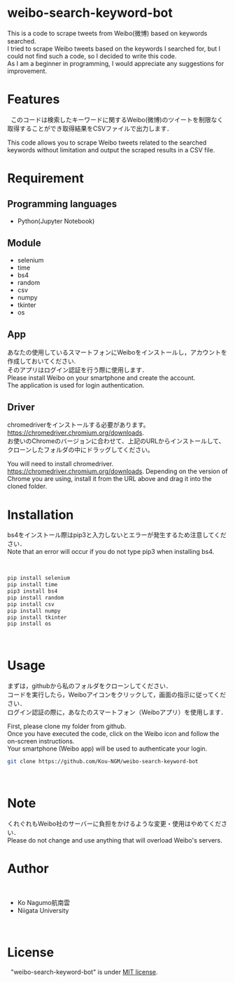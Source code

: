 # weibo-search-keyword-bot
This is a code to scrape tweets from Weibo(微博) based on keywords searched.  
I tried to scrape Weibo tweets based on the keywords I searched for, but I could not find such a code, so I decided to write this code.  
As I am a beginner in programming, I would appreciate any suggestions for improvement.

# Features
 
このコードは検索したキーワードに関するWeibo(微博)のツイートを制限なく取得することができ取得結果をCSVファイルで出力します．  

This code allows you to scrape Weibo tweets related to the searched keywords without limitation and output the scraped results in a CSV file.


# Requirement

## Programming languages 
* Python(Jupyter Notebook)

## Module
* selenium
* time
* bs4
* random
* csv
* numpy
* tkinter
* os

## App
あなたの使用しているスマートフォンにWeiboをインストールし，アカウントを作成しておいてください.  
そのアプリはログイン認証を行う際に使用します．  
Please install Weibo on your smartphone and create the account.  
The application is used for login authentication.

## Driver
chromedriverをインストールする必要があります。  
https://chromedriver.chromium.org/downloads.  
お使いのChromeのバージョンに合わせて、上記のURLからインストールして、クローンしたフォルダの中にドラッグしてください。

 You will need to install chromedriver.  
https://chromedriver.chromium.org/downloads. 
Depending on the version of Chrome you are using, install it from the URL above and drag it into the cloned folder.


# Installation
bs4をインストール際はpip3と入力しないとエラーが発生するため注意してください．  
Note that an error will occur if you do not type pip3 when installing bs4.

 
```bash
pip install selenium
pip install time
pip3 install bs4
pip install random
pip install csv
pip install numpy
pip install tkinter
pip install os
```
 
# Usage
まずは，githubから私のフォルダをクローンしてください．  
コードを実行したら，Weiboアイコンをクリックして，画面の指示に従ってください．  
ログイン認証の際に，あなたのスマートフォン（Weiboアプリ）を使用します．  

First, please clone my folder from github.  
Once you have executed the code, click on the Weibo icon and follow the on-screen instructions.  
Your smartphone (Weibo app) will be used to authenticate your login.  

```bash
git clone https://github.com/Kou-NGM/weibo-search-keyword-bot
```
 
# Note
くれぐれもWeibo社のサーバーに負担をかけるような変更・使用はやめてください．  
Please do not change and use anything that will overload Weibo's servers.
 
# Author
 
* Ko Nagumo航南雲
* Niigata University

 
# License
 
"weibo-search-keyword-bot" is under [MIT license](https://en.wikipedia.org/wiki/MIT_License).
 

